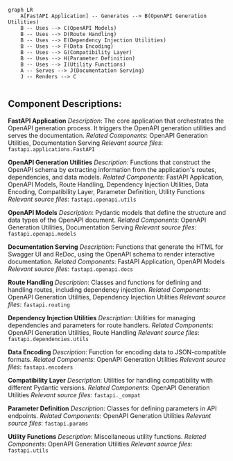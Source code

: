 ```mermaid
graph LR
    A[FastAPI Application] -- Generates --> B(OpenAPI Generation Utilities)
    B -- Uses --> C(OpenAPI Models)
    B -- Uses --> D(Route Handling)
    B -- Uses --> E(Dependency Injection Utilities)
    B -- Uses --> F(Data Encoding)
    B -- Uses --> G(Compatibility Layer)
    B -- Uses --> H(Parameter Definition)
    B -- Uses --> I(Utility Functions)
    A -- Serves --> J(Documentation Serving)
    J -- Renders --> C


```

## Component Descriptions:

**FastAPI Application**
*Description*: The core application that orchestrates the OpenAPI generation process. It triggers the OpenAPI generation utilities and serves the documentation.
*Related Components*: OpenAPI Generation Utilities, Documentation Serving
*Relevant source files*: `fastapi.applications.FastAPI`

**OpenAPI Generation Utilities**
*Description*: Functions that construct the OpenAPI schema by extracting information from the application's routes, dependencies, and data models.
*Related Components*: FastAPI Application, OpenAPI Models, Route Handling, Dependency Injection Utilities, Data Encoding, Compatibility Layer, Parameter Definition, Utility Functions
*Relevant source files*: `fastapi.openapi.utils`

**OpenAPI Models**
*Description*: Pydantic models that define the structure and data types of the OpenAPI document.
*Related Components*: OpenAPI Generation Utilities, Documentation Serving
*Relevant source files*: `fastapi.openapi.models`

**Documentation Serving**
*Description*: Functions that generate the HTML for Swagger UI and ReDoc, using the OpenAPI schema to render interactive documentation.
*Related Components*: FastAPI Application, OpenAPI Models
*Relevant source files*: `fastapi.openapi.docs`

**Route Handling**
*Description*: Classes and functions for defining and handling routes, including dependency injection.
*Related Components*: OpenAPI Generation Utilities, Dependency Injection Utilities
*Relevant source files*: `fastapi.routing`

**Dependency Injection Utilities**
*Description*: Utilities for managing dependencies and parameters for route handlers.
*Related Components*: OpenAPI Generation Utilities, Route Handling
*Relevant source files*: `fastapi.dependencies.utils`

**Data Encoding**
*Description*: Function for encoding data to JSON-compatible formats.
*Related Components*: OpenAPI Generation Utilities
*Relevant source files*: `fastapi.encoders`

**Compatibility Layer**
*Description*: Utilities for handling compatibility with different Pydantic versions.
*Related Components*: OpenAPI Generation Utilities
*Relevant source files*: `fastapi._compat`

**Parameter Definition**
*Description*: Classes for defining parameters in API endpoints.
*Related Components*: OpenAPI Generation Utilities
*Relevant source files*: `fastapi.params`

**Utility Functions**
*Description*: Miscellaneous utility functions.
*Related Components*: OpenAPI Generation Utilities
*Relevant source files*: `fastapi.utils`